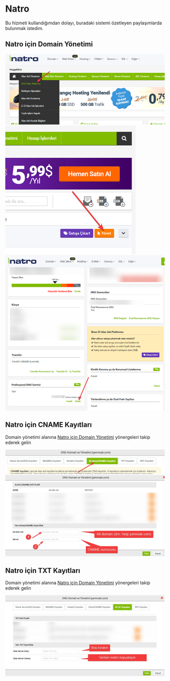 # Natro

Bu hizmeti kullandığımdan dolayı, buradaki sistemi özetleyen paylaşımlarda bulunmak istedim.

## Natro için Domain Yönetimi

![](../res/natro_domain1.png)
![](../res/natro_domain2.png)   
![](../res/natro_domain3.png)

## Natro için CNAME Kayıtları

Domain yönetimi alanına [Natro için Domain Yönetimi](#Natro%20i%C3%A7in%20Domain%20Y%C3%B6netimi) yönergeleri takip ederek gelin

![](../res/natro_domain4.png)
![](../res/natro_domain5.png)

## Natro için TXT Kayıtları

Domain yönetimi alanına [Natro için Domain Yönetimi](#Natro%20i%C3%A7in%20Domain%20Y%C3%B6netimi) yönergeleri takip ederek gelin

![](../res/natro_domain6.png)
